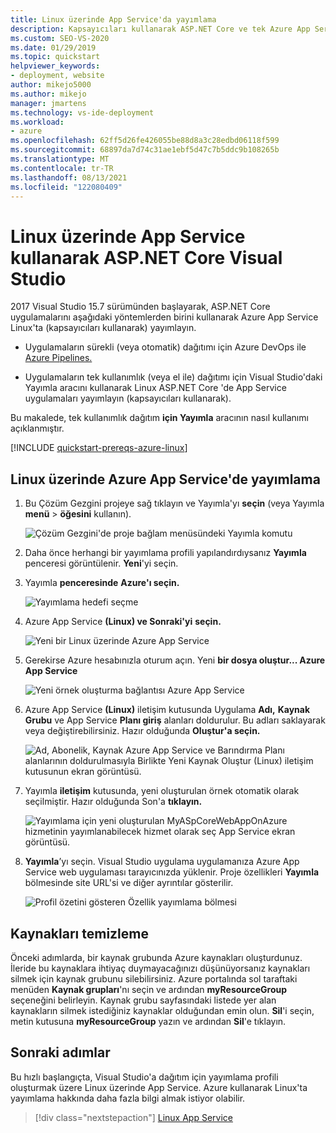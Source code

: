 ```yaml
---
title: Linux üzerinde App Service'da yayımlama
description: Kapsayıcıları kullanarak ASP.NET Core ve tek Azure App Service dahil olmak üzere Linux'a uygulama yayımlama yöntemleri hakkında bilgi edinin.
ms.custom: SEO-VS-2020
ms.date: 01/29/2019
ms.topic: quickstart
helpviewer_keywords:
- deployment, website
author: mikejo5000
ms.author: mikejo
manager: jmartens
ms.technology: vs-ide-deployment
ms.workload:
- azure
ms.openlocfilehash: 62ff5d26fe426055be88d8a3c28edbd06118f599
ms.sourcegitcommit: 68897da7d74c31ae1ebf5d47c7b5ddc9b108265b
ms.translationtype: MT
ms.contentlocale: tr-TR
ms.lasthandoff: 08/13/2021
ms.locfileid: "122080409"
---
```

# <a name="publish-an-aspnet-core-app-to-app-service-on-linux-using-visual-studio"></a>Linux üzerinde App Service kullanarak ASP.NET Core Visual Studio

2017 Visual Studio 15.7 sürümünden başlayarak, ASP.NET Core uygulamalarını aşağıdaki yöntemlerden birini kullanarak Azure App Service Linux'ta (kapsayıcıları kullanarak) yayımlayın.

* Uygulamaların sürekli (veya otomatik) dağıtımı için Azure DevOps ile [Azure Pipelines.](/azure/devops/pipelines/get-started-yaml?view=azdevops&preserve-view=true)

* Uygulamaların tek kullanımlık (veya el ile)  dağıtımı için Visual Studio'daki Yayımla aracını kullanarak Linux ASP.NET Core 'de App Service uygulamaları yayımlayın (kapsayıcıları kullanarak).

Bu makalede, tek kullanımlık dağıtım **için Yayımla** aracının nasıl kullanımı açıklanmıştır.

[!INCLUDE [quickstart-prereqs-azure-linux](includes/quickstart-prereqs-azure-linux.md)]

## <a name="publish-to-azure-app-service-on-linux"></a>Linux üzerinde Azure App Service'de yayımlama

1. Bu Çözüm Gezgini projeye sağ tıklayın ve Yayımla'yı **seçin** (veya Yayımla **menü**  >  **öğesini** kullanın).

    ![Çözüm Gezgini'de proje bağlam menüsündeki Yayımla komutu](../deployment/media/quickstart-publish.png "Yayımla'yı seçin")

1. Daha önce herhangi bir yayımlama profili yapılandırdıysanız **Yayımla** penceresi görüntülenir. **Yeni**'yi seçin.

1. Yayımla **penceresinde** **Azure'ı seçin.**

    ![Yayımlama hedefi seçme](../deployment/media/quickstart-publish-azure-new.png)

1. Azure App Service **(Linux) ve Sonraki'yi** **seçin.**

    ![Yeni bir Linux üzerinde Azure App Service](../deployment/media/quickstart-publish-linux-select-azure-service.png)

1. Gerekirse Azure hesabınızla oturum açın. Yeni **bir dosya oluştur... Azure App Service**

    ![Yeni örnek oluşturma bağlantısı Azure App Service](../deployment/media/quickstart-publish-linux-create-new-link.png)

1. Azure App Service **(Linux)** iletişim kutusunda Uygulama **Adı,** **Kaynak Grubu** ve App Service **Planı giriş** alanları doldurulur. Bu adları saklayarak veya değiştirebilirsiniz. Hazır olduğunda **Oluştur'a seçin.**

    ![Ad, Abonelik, Kaynak Azure App Service ve Barındırma Planı alanlarının doldurulmasıyla Birlikte Yeni Kaynak Oluştur (Linux) iletişim kutusunun ekran görüntüsü.](../deployment/media/quickstart-publish-linux-create-new-dialog.png)

1. Yayımla **iletişim** kutusunda, yeni oluşturulan örnek otomatik olarak seçilmiştir. Hazır olduğunda Son'a **tıklayın.**

    ![Yayımlama için yeni oluşturulan MyASpCoreWebAppOnAzure hizmetinin yayımlanabilecek hizmet olarak seç App Service ekran görüntüsü.](../deployment/media/quickstart-publish-linux-select-instance.png)

1. **Yayımla**’yı seçin. Visual Studio uygulama uygulamanıza Azure App Service web uygulaması tarayıcınızda yüklenir. Proje özellikleri **Yayımla** bölmesinde site URL'si ve diğer ayrıntılar gösterilir.

    ![Profil özetini gösteren Özellik yayımlama bölmesi](../deployment/media/quickstart-publish-linux-summary-page.png)

## <a name="clean-up-resources"></a>Kaynakları temizleme

Önceki adımlarda, bir kaynak grubunda Azure kaynakları oluşturdunuz. İleride bu kaynaklara ihtiyaç duymayacağınızı düşünüyorsanız kaynakları silmek için kaynak grubunu silebilirsiniz.
Azure portalında sol taraftaki menüden **Kaynak grupları**'nı seçin ve ardından **myResourceGroup** seçeneğini belirleyin.
Kaynak grubu sayfasındaki listede yer alan kaynakların silmek istediğiniz kaynaklar olduğundan emin olun.
**Sil**'i seçin, metin kutusuna **myResourceGroup** yazın ve ardından **Sil**'e tıklayın.

## <a name="next-steps"></a>Sonraki adımlar

Bu hızlı başlangıçta, Visual Studio'a dağıtım için yayımlama profili oluşturmak üzere Linux üzerinde App Service. Azure kullanarak Linux'ta yayımlama hakkında daha fazla bilgi almak istiyor olabilir.

> [!div class="nextstepaction"]
> [Linux App Service](/azure/app-service/containers/app-service-linux-intro)